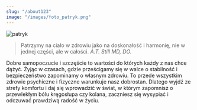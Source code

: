 ```yaml
---
slug: "/about123"
image: "/images/foto_patryk.png"
---
```


![patryk](/images/foto_patryk.png)

> Patrzymy na ciało w zdrowiu jako na doskonałość i harmonię, nie w jednej części, ale w całości.
> <cite>A.T. Still MD, DO.</cite>

Dobre samopoczucie i szczęście to wartości do których każdy z nas chce dążyć.
Żyjąc w czasach, gdzie prześcigamy się w walce o stabilność i bezpieczeństwo
zapominamy o własnym zdrowiu. To przede wszystkim zdrowie psychiczne i fizyczne
warunkuje nasz dobrostan. Dlatego wyjdź ze strefy komfortu i daj się wprowadzić
w świat, w którym zapomnisz o przewlekłym bólu kręgosłupa czy kolana, zaczniesz
się wysypiać i odczuwać prawdziwą radość w życiu.